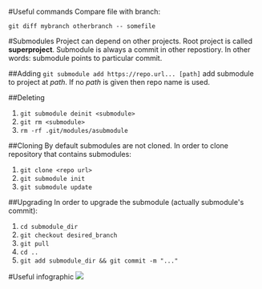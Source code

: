 #Useful commands
Compare file with branch:

`git diff mybranch otherbranch -- somefile`

#Submodules
Project can depend on other projects. Root project is called **superproject**. Submodule is always a commit in other repostiory. In other words: submodule points to particular commit.

##Adding
`git submodule add https://repo.url... [path]` add submodule to project at _path_. If no _path_ is given then repo name is used.

##Deleting
1. `git submodule deinit <submodule>`
2. `git rm <submodule>`
3. `rm -rf .git/modules/asubmodule`

##Cloning
By default submodules are not cloned. In order to clone repository that contains submodules:

1. `git clone <repo url>`
2. `git submodule init`
3. `git submodule update`

##Upgrading
In order to upgrade the submodule (actually submodule's commit):

1. `cd submodule_dir`
2. `git checkout desired_branch`
3. `git pull`
4. `cd ..`
5. `git add submodule_dir && git commit -m "..."`

#Useful infographic
![](http://blog.podrezo.com/wp-content/uploads/2014/09/git-operations.png)